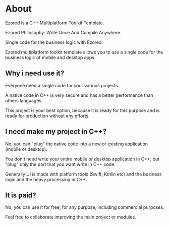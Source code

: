 # About

Ezored is a C++ Multiplatform Toolkit Template.

Ezored Philosophy: Write Once And Compile Anywhere.

Single code for the business logic with Ezored.

Ezored multiplatform toolkit template allows you to use a single code for the business logic of mobile and desktop apps.

## Why i need use it?

Everyone need a single code for your various projects.

A native code in C++ is very secure and has a better performance than others languages.

This project is your best option, because it is ready for this purpose and is ready for production without any efforts.

## I need make my project in C++?

No, you can "plug" the native code into a new or existing application (mobile or desktop).

You don't need write your entire mobile or desktop application in C++, but "plug" only the part that you want write in C++ code.

Generally UI is made with platform tools (Swift, Kotlin etc) and the business logic and the heavy processing in C++.

## It is paid?

No, you can use it for free, for any purpose, including commercial purposes.

Feel free to collaborate improving the main project or modules.
